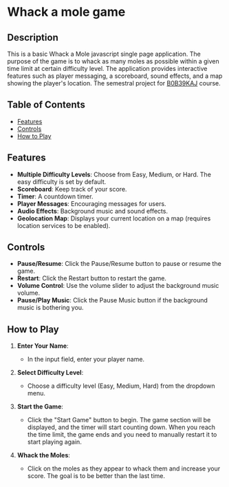 

# Whack a mole game 
## Description
This is a basic Whack a Mole javascript single page application. The purpose of the game is to whack as many moles as possible within a given time limit at certain difficulty level. The application provides interactive features such as player messaging, a scoreboard, sound effects,  and a map showing the player's location.
The semestral project for [B0B39KAJ](https://cw.fel.cvut.cz/wiki/courses/b0b39kaj/start) course.

## Table of Contents
- [Features](#features)
- [Controls](#controls)
- [How to Play](#how-to-play)

## Features
- **Multiple Difficulty Levels**: Choose from Easy, Medium, or Hard. The easy difficulty is set by default.
- **Scoreboard**: Keep track of your score.
- **Timer**: A countdown timer.
- **Player Messages**: Encouraging messages for users.
- **Audio Effects**: Background music and sound effects.
- **Geolocation Map**: Displays your current location on a map (requires location services to be enabled).

## Controls
- **Pause/Resume**: Click the Pause/Resume button to pause or resume the game.
- **Restart**: Click the Restart button to restart the game.
- **Volume Control**: Use the volume slider to adjust the background music volume.
- **Pause/Play Music**: Click the Pause Music button if the background music is bothering you.

## How to Play
1. **Enter Your Name**:
   - In the input field, enter your player name.

2. **Select Difficulty Level**:
   - Choose a difficulty level (Easy, Medium, Hard) from the dropdown menu.

3. **Start the Game**:
   - Click the "Start Game" button to begin. The game section will be displayed, and the timer will start counting down. When you reach the time limit, the game ends and you need to manually restart it to start playing again.

4. **Whack the Moles**:
   - Click on the moles as they appear to whack them and increase your score. The goal is to be better than the last time.








